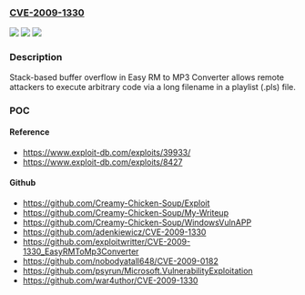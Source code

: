### [CVE-2009-1330](https://cve.mitre.org/cgi-bin/cvename.cgi?name=CVE-2009-1330)
![](https://img.shields.io/static/v1?label=Product&message=n%2Fa&color=blue)
![](https://img.shields.io/static/v1?label=Version&message=n%2Fa&color=blue)
![](https://img.shields.io/static/v1?label=Vulnerability&message=n%2Fa&color=brighgreen)

### Description

Stack-based buffer overflow in Easy RM to MP3 Converter allows remote attackers to execute arbitrary code via a long filename in a playlist (.pls) file.

### POC

#### Reference
- https://www.exploit-db.com/exploits/39933/
- https://www.exploit-db.com/exploits/8427

#### Github
- https://github.com/Creamy-Chicken-Soup/Exploit
- https://github.com/Creamy-Chicken-Soup/My-Writeup
- https://github.com/Creamy-Chicken-Soup/WindowsVulnAPP
- https://github.com/adenkiewicz/CVE-2009-1330
- https://github.com/exploitwritter/CVE-2009-1330_EasyRMToMp3Converter
- https://github.com/nobodyatall648/CVE-2009-0182
- https://github.com/psyrun/Microsoft.VulnerabilityExploitation
- https://github.com/war4uthor/CVE-2009-1330


